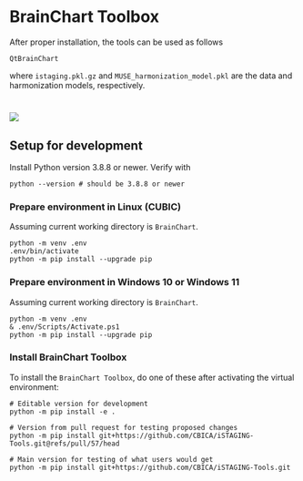 # BrainChart Toolbox

After proper installation, the tools can be used as follows

```shell
QtBrainChart
```

where `istaging.pkl.gz` and `MUSE_harmonization_model.pkl` are the data and
harmonization models, respectively.

#
![](QtBrainChartGUI/resources/workflow.gif)


## Setup for development
Install Python version 3.8.8 or newer. Verify with

```shell
python --version # should be 3.8.8 or newer
```

### Prepare environment in Linux (CUBIC)
Assuming current working directory is `BrainChart`.
```shell
python -m venv .env
.env/bin/activate
python -m pip install --upgrade pip
```

### Prepare environment in Windows 10 or Windows 11
Assuming current working directory is `BrainChart`.
```shell
python -m venv .env
& .env/Scripts/Activate.ps1
python -m pip install --upgrade pip
```

### Install BrainChart Toolbox
To install the `BrainChart Toolbox`, do one of these after activating the
virtual environment:

```shell
# Editable version for development
python -m pip install -e . 

# Version from pull request for testing proposed changes
python -m pip install git+https://github.com/CBICA/iSTAGING-Tools.git@refs/pull/57/head

# Main version for testing of what users would get
python -m pip install git+https://github.com/CBICA/iSTAGING-Tools.git
```
